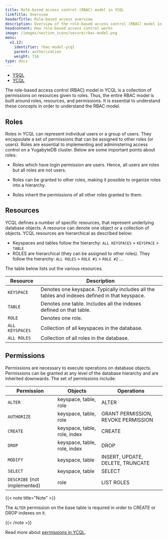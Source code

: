 ```yaml
---
title: Role-based access control (RBAC) model in YCQL
linkTitle: Overview
headerTitle: Role-based access overview
description: Overview of the role-based access control (RBAC) model in YCQL.
headcontent: How role-based access control works
image: /images/section_icons/secure/rbac-model.png
menu:
  v2.12:
    identifier: rbac-model-ycql
    parent: authorization
    weight: 716
type: docs
---
```


<ul class="nav nav-tabs-alt nav-tabs-yb">

  <li >
    <a href="/preview/secure/authorization/rbac-model" class="nav-link">
      <i class="icon-postgres" aria-hidden="true"></i>
      YSQL
    </a>
  </li>

  <li >
    <a href="/preview/secure/authorization/rbac-model-ycql" class="nav-link active">
      <i class="icon-cassandra" aria-hidden="true"></i>
      YCQL
    </a>
  </li>

</ul>

The role-based access control (RBAC) model in YCQL is a collection of permissions on resources given to roles. Thus, the entire RBAC model is built around roles, resources, and permissions. It is essential to understand these concepts in order to understand the RBAC model.

## Roles

Roles in YCQL can represent individual users or a group of users. They encapsulate a set of permissions that can be assigned to other roles (or users). Roles are essential to implementing and administering access control on a YugabyteDB cluster. Below are some important points about roles:

* Roles which have login permission are users. Hence, all users are roles but all roles are not users.

* Roles can be granted to other roles, making it possible to organize roles into a hierarchy.

* Roles inherit the permissions of all other roles granted to them.

## Resources

YCQL defines a number of specific resources, that represent underlying database objects. A resource can denote one object or a collection of objects. YCQL resources are hierarchical as described below:

* Keyspaces and tables follow the hierarchy: `ALL KEYSPACES` > `KEYSPACE` > `TABLE`
* ROLES are hierarchical (they can be assigned to other roles). They follow the hierarchy: `ALL ROLES` > `ROLE #1` > `ROLE #2` ...

The table below lists out the various resources.

Resource        | Description |
----------------|-------------|
`KEYSPACE`      | Denotes one keyspace. Typically includes all the tables and indexes defined in that keyspace. |
`TABLE`         | Denotes one table. Includes all the indexes defined on that table. |
`ROLE`          | Denotes one role. |
`ALL KEYSPACES` | Collection of all keyspaces in the database. |
`ALL ROLES`     | Collection of all roles in the database. |

## Permissions

Permissions are necessary to execute operations on database objects. Permissions can be granted at any level of the database hierarchy and are inherited downwards. The set of permissions include:

Permission  | Objects                      | Operations                          |
------------|------------------------------|-------------------------------------|
`ALTER`     | keyspace, table, role        | ALTER                               |
`AUTHORIZE` | keyspace, table, role        | GRANT PERMISSION, REVOKE PERMISSION |
`CREATE`    | keyspace, table, role, index | CREATE                              |
`DROP`      | keyspace, table, role, index | DROP                                |
`MODIFY`    | keyspace, table              | INSERT, UPDATE, DELETE, TRUNCATE    |
`SELECT`    | keyspace, table              | SELECT                              |
`DESCRIBE` (not implemented)  | role       | LIST ROLES                          |

{{< note title="Note" >}}

The `ALTER` permission on the base table is required in order to CREATE or DROP indexes on it.

{{< /note >}}

Read more about [permissions in YCQL](../../../api/ycql/ddl_grant_permission/#permissions).
